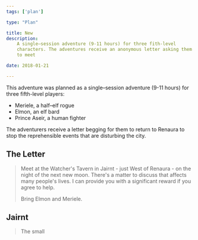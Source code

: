 ```yaml
---
tags: ['plan']

type: "Plan"

title: New
description:
    A single–session adventure (9-11 hours) for three fith-level
    characters. The adventures receive an anonymous letter asking them
    to meet

date: 2018-01-21

---
```


This adventure was planned as a single–session adventure (9-11 hours)
for three fifth-level players:
 - Meriele, a half–elf rogue
 - Elmon, an elf bard
 - Prince Aseir, a human fighter

The adventurers receive a letter begging for them to return to Renaura
to stop the reprehensible events that are disturbing the city.

## The Letter

> Meet at the Watcher's Tavern in Jairnt - just West of Renaura - on the
> night of the next new moon. There's a matter to discuss that affects
> many people's lives. I can provide you with a significant reward if
> you agree to help.
>
> Bring Elmon and Meriele.

## Jairnt

> The small 

>

